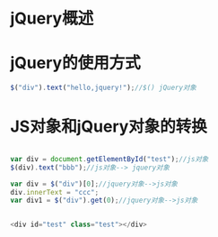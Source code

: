 # jQuery概述



# jQuery的使用方式

```js
$("div").text("hello,jquery!");//$() jQuery对象
```

# JS对象和jQuery对象的转换

```js

var div = document.getElementById("test");//js对象
$(div).text("bbb");//js对象--> jquery对象

var div = $("div")[0];//jquery对象-->js对象
div.innerText = "ccc";
var div1 = $("div").get(0);//jquery对象-->js对象


<div id="test" class="test"></div>
```





